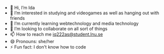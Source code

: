 - 👋 Hi, I’m Ida
- 👀 I’m interested in studying and videogames as well as hanging out with friends
- 🌱 I’m currently learning webtechnology and media technology
- 💞️ I’m looking to collaborate on all sort of things
- 📫 How to reach me iq222as@student.lnu.se
- 😄 Pronouns: she/her
- ⚡ Fun fact: I don't know how to code

<!---
swawida/swawida is a ✨ special ✨ repository because its `README.md` (this file) appears on your GitHub profile.
You can click the Preview link to take a look at your changes.
--->

